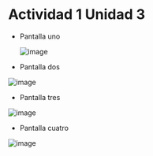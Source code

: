 # Actividad 1 Unidad 3

- Pantalla uno
  
  ![image](https://github.com/user-attachments/assets/5bace406-d4fc-4fec-8bf1-7398feac05e5)

- Pantalla dos

![image](https://github.com/user-attachments/assets/4af1b4d3-75c9-47fa-9bee-5cbcec628e17)


- Pantalla tres 

![image](https://github.com/user-attachments/assets/99d691b7-e20a-4fbe-8263-b755feeda42e)


- Pantalla cuatro

![image](https://github.com/user-attachments/assets/78b71c6e-818a-4252-a564-cd6be74a3014)



